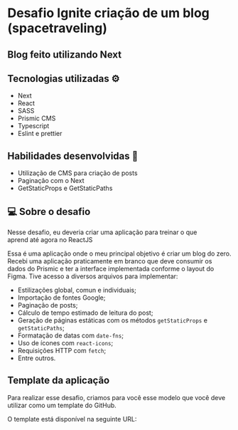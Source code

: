 # Desafio Ignite criação de um blog (spacetraveling)

## Blog feito utilizando Next

## Tecnologias utilizadas ⚙️
- Next
- React
- SASS
- Prismic CMS
- Typescript
- Eslint e prettier

## Habilidades desenvolvidas 🚀
- Utilização de CMS para criação de posts
- Paginação com o Next
- GetStaticProps e GetStaticPaths

## 💻 Sobre o desafio

Nesse desafio, eu deveria criar uma aplicação para treinar o que aprend até agora no ReactJS

Essa é uma aplicação onde o meu principal objetivo é criar um blog do zero. Recebi uma aplicação praticamente em branco que deve consumir os dados do Prismic e ter a interface implementada conforme o layout do Figma. Tive acesso a diversos arquivos para implementar:

- Estilizações global, comun e individuais;
- Importação de fontes Google;
- Paginação de posts;
- Cálculo de tempo estimado de leitura do post;
- Geração de páginas estáticas com os métodos `getStaticProps` e `getStaticPaths`;
- Formatação de datas com `date-fns`;
- Uso de ícones com `react-icons`;
- Requisições HTTP com `fetch`;
- Entre outros.

## Template da aplicação

Para realizar esse desafio, criamos para você esse modelo que você deve utilizar como um template do GitHub.

O template está disponível na seguinte URL:

[](https://github.com/rocketseat-education/ignite-template-reactjs-criando-um-projeto-do-zero)
